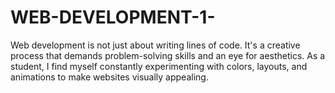 # WEB-DEVELOPMENT-1-
Web development is not just about writing lines of code. It's a creative process that demands problem-solving skills and an eye for aesthetics. As a student, I find myself constantly experimenting with colors, layouts, and animations to make websites visually appealing. 
